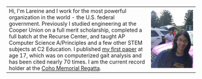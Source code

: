 <dl>
	<table>
		<tr class="body-table">
			<td style="border:none" class="bio" width="75%">Hi, I'm Lareine and I work for the most powerful organization in the world - the U.S. federal government. Previously I studied engineering at the Cooper Union on a full merit scholarship, completed a full batch at the Recurse Center, and taught AP Computer Science A/Principles and a few other STEM subjects at C2 Education. I published <a href="files/neumann2009.pdf">my first paper</a> at age 17, which was on computerized gait analysis and has been cited nearly 70 times. I am the current record holder at the <a href="https://en.everybodywiki.com/Coho_Memorial_Regatta">Coho Memorial Regatta</a>.</td>
		<td style="border:none" width="25%"><img src="files/headshot.jpg" class="head-shot"></td>
		</tr>
	</table>
</dl>

